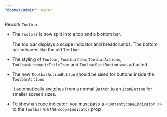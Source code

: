 ```yaml
---
"@comet/admin": major
---
```


Rework `Toolbar`

-   The `Toolbar` is now split into a top and a bottom bar.

    The top bar displays a scope indicator and breadcrumbs. The bottom bar behaves like the old `Toolbar`.

-   The styling of `Toolbar`, `ToolbarItem`, `ToolbarActions`, `ToolbarAutomaticTitleItem` and `ToolbarBackButton` was adjusted

-   The new `ToolbarActionButton` should be used for buttons inside the `ToolbarActions`

    It automatically switches from a normal `Button` to an `IconButton` for smaller screen sizes.

-   To show a scope indicator, you must pass a `<ContentScopeIndicator />` to the `Toolbar` via the `scopeIndicator` prop
